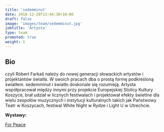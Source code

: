 ```yaml
---
title: 'sedemminut'
date: 2018-12-20T13:44:30+10:00
draft: false
image: 'images/team/sedemminut.jpg'
jobtitle: 'Artysta'
type: team
promoted: true
weight: 1
---
```


## Bio

czyli Róbert Farkaš należy do nowej generacji słowackich artystów i projektantów światła. W swoich pracach dba o prostą formę podkreśloną światłem. sedemminut i światło doskonale się rozumieją. Artysta współpracował między innymi przy projekcie Europejskiej Stolicy Kultury Koszyce, brał udział w licznych festiwalach i projektował efekty świetlne dla wielu zespołów muzycznych i instytucji kulturalnych takich jak Państwowy Teatr w Koszycach, festiwal White Night w Rydze i Light U w Utrechcie.

**Wystawy:**

[For Peace](/wystawy/for-peace)